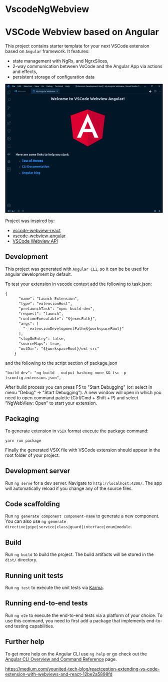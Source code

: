 # VscodeNgWebview

# VSCode Webview based on Angular

This project contains starter template for your next VSCode extension based on `Angular` framework.
It features:
* state management with NgRx, and NgrxSlices, 
* 2-way communication between VsCode and the Angular App via actions and effects,
* persistent storage of configuration data  

<div align="center">
<img src="https://raw.githubusercontent.com/4gray/vscode-webview-angular/master/screenshot.png" width="" alt="Screenshot" title="VSCode Webview Angular" />
</div>

Project was inspired by:
* [vscode-webview-react](https://github.com/rebornix/vscode-webview-react)
* [vscode-webview-angular](https://github.com/4gray/vscode-webview-angular)
* [VSCode Webview API](https://code.visualstudio.com/api/extension-guides/webview)

## Development

This project was generated with `Angular CLI`, so it can be be used for angular development by default.

To test your extension in vscode context add the following to task.json:
```
{
      "name": "Launch Extension",
      "type": "extensionHost",
      "preLaunchTask": "npm: build-dev",
      "request": "launch",
      "runtimeExecutable": "${execPath}",
      "args": [
        "--extensionDevelopmentPath=${workspaceRoot}"
      ],
      "stopOnEntry": false,
      "sourceMaps": true,
      "outDir": "${workspaceRoot}/ext-src"
    }
```
and the following to the script section of package.json
```
"build-dev": "ng build --output-hashing none && tsc -p tsconfig.extension.json",
```

After build process you can press F5 to "Start Debugging" (or: select in menu "Debug" -> "Start Debugging"). A new window will open in which you need to open command palette (Ctrl/Cmd + Shift + P) and select "NgWebView: Open" to start your extension.

## Packaging

To generate extension in `VSIX` format execute the package command:

```
yarn run package
```

Finally the generated VSIX file with VSCode extension should appear in the root folder of your project.


## Development server

Run `ng serve` for a dev server. Navigate to `http://localhost:4200/`. The app will automatically reload if you change any of the source files.

## Code scaffolding

Run `ng generate component component-name` to generate a new component. You can also use `ng generate directive|pipe|service|class|guard|interface|enum|module`.

## Build

Run `ng build` to build the project. The build artifacts will be stored in the `dist/` directory.

## Running unit tests

Run `ng test` to execute the unit tests via [Karma](https://karma-runner.github.io).

## Running end-to-end tests

Run `ng e2e` to execute the end-to-end tests via a platform of your choice. To use this command, you need to first add a package that implements end-to-end testing capabilities.

## Further help

To get more help on the Angular CLI use `ng help` or go check out the [Angular CLI Overview and Command Reference](https://angular.io/cli) page.


https://medium.com/younited-tech-blog/reactception-extending-vs-code-extension-with-webviews-and-react-12be2a5898fd
